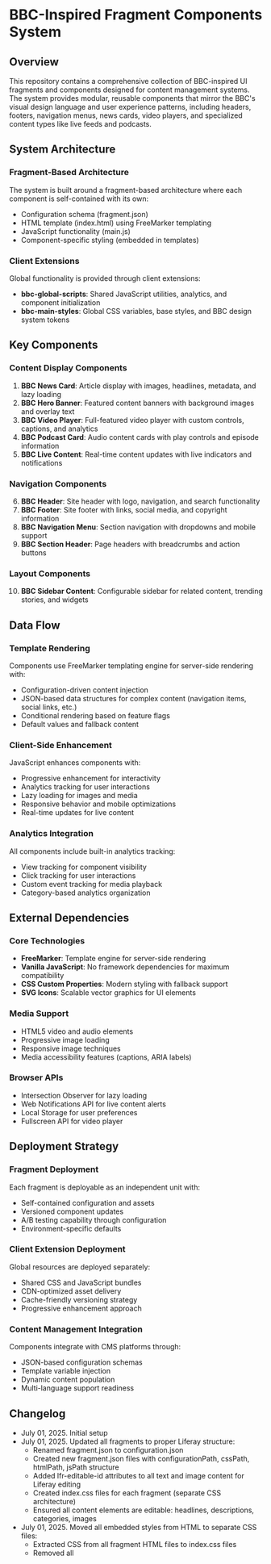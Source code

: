 # BBC-Inspired Fragment Components System

## Overview

This repository contains a comprehensive collection of BBC-inspired UI fragments and components designed for content management systems. The system provides modular, reusable components that mirror the BBC's visual design language and user experience patterns, including headers, footers, navigation menus, news cards, video players, and specialized content types like live feeds and podcasts.

## System Architecture

### Fragment-Based Architecture
The system is built around a fragment-based architecture where each component is self-contained with its own:
- Configuration schema (fragment.json)
- HTML template (index.html) using FreeMarker templating
- JavaScript functionality (main.js)
- Component-specific styling (embedded in templates)

### Client Extensions
Global functionality is provided through client extensions:
- **bbc-global-scripts**: Shared JavaScript utilities, analytics, and component initialization
- **bbc-main-styles**: Global CSS variables, base styles, and BBC design system tokens

## Key Components

### Content Display Components
1. **BBC News Card**: Article display with images, headlines, metadata, and lazy loading
2. **BBC Hero Banner**: Featured content banners with background images and overlay text
3. **BBC Video Player**: Full-featured video player with custom controls, captions, and analytics
4. **BBC Podcast Card**: Audio content cards with play controls and episode information
5. **BBC Live Content**: Real-time content updates with live indicators and notifications

### Navigation Components
6. **BBC Header**: Site header with logo, navigation, and search functionality
7. **BBC Footer**: Site footer with links, social media, and copyright information
8. **BBC Navigation Menu**: Section navigation with dropdowns and mobile support
9. **BBC Section Header**: Page headers with breadcrumbs and action buttons

### Layout Components
10. **BBC Sidebar Content**: Configurable sidebar for related content, trending stories, and widgets

## Data Flow

### Template Rendering
Components use FreeMarker templating engine for server-side rendering with:
- Configuration-driven content injection
- JSON-based data structures for complex content (navigation items, social links, etc.)
- Conditional rendering based on feature flags
- Default values and fallback content

### Client-Side Enhancement
JavaScript enhances components with:
- Progressive enhancement for interactivity
- Analytics tracking for user interactions
- Lazy loading for images and media
- Responsive behavior and mobile optimizations
- Real-time updates for live content

### Analytics Integration
All components include built-in analytics tracking:
- View tracking for component visibility
- Click tracking for user interactions
- Custom event tracking for media playback
- Category-based analytics organization

## External Dependencies

### Core Technologies
- **FreeMarker**: Template engine for server-side rendering
- **Vanilla JavaScript**: No framework dependencies for maximum compatibility
- **CSS Custom Properties**: Modern styling with fallback support
- **SVG Icons**: Scalable vector graphics for UI elements

### Media Support
- HTML5 video and audio elements
- Progressive image loading
- Responsive image techniques
- Media accessibility features (captions, ARIA labels)

### Browser APIs
- Intersection Observer for lazy loading
- Web Notifications API for live content alerts
- Local Storage for user preferences
- Fullscreen API for video player

## Deployment Strategy

### Fragment Deployment
Each fragment is deployable as an independent unit with:
- Self-contained configuration and assets
- Versioned component updates
- A/B testing capability through configuration
- Environment-specific defaults

### Client Extension Deployment
Global resources are deployed separately:
- Shared CSS and JavaScript bundles
- CDN-optimized asset delivery
- Cache-friendly versioning strategy
- Progressive enhancement approach

### Content Management Integration
Components integrate with CMS platforms through:
- JSON-based configuration schemas
- Template variable injection
- Dynamic content population
- Multi-language support readiness

## Changelog

- July 01, 2025. Initial setup
- July 01, 2025. Updated all fragments to proper Liferay structure:
  - Renamed fragment.json to configuration.json 
  - Created new fragment.json files with configurationPath, cssPath, htmlPath, jsPath structure
  - Added lfr-editable-id attributes to all text and image content for Liferay editing
  - Created index.css files for each fragment (separate CSS architecture)
  - Ensured all content elements are editable: headlines, descriptions, categories, images
- July 01, 2025. Moved all embedded styles from HTML to separate CSS files:
  - Extracted CSS from all fragment HTML files to index.css files
  - Removed all <style> tags from HTML templates
  - Maintained clean separation between structure (HTML) and styling (CSS)
- July 01, 2025. Created deployment packages:
  - Generated individual zip files for each fragment (10 fragments)
  - Generated individual zip files for each client extension (2 extensions)
  - Created comprehensive zip files (all fragments, all client extensions)
  - Added deployment README with detailed Liferay deployment instructions
- July 01, 2025. Fixed FreeMarker template errors by adding default values to all variables
- July 01, 2025. Cleaned up fragment configurations and templates:
  - Removed redundant configuration fields that are now handled by Liferay editable elements
  - Simplified HTML templates by removing unnecessary FreeMarker conditionals
  - Kept only styling/layout configuration options (card size, text position, show/hide features)
  - All content (text, images, links) now uses data-lfr-editable-type attributes for direct editing
  - Updated deployment packages with cleaned configurations
- July 01, 2025. Fixed Liferay configuration schema errors:
  - Corrected configuration.json files to use proper Liferay schema (only fieldSets structure)
  - Removed extraneous metadata fields (fragmentEntryKey, name, description, type, thumbnail)
  - Fixed "required key [fieldSets] not found" and "extraneous key" errors
  - Updated all deployment packages with corrected configurations
- July 01, 2025. Removed all analytics tracking functionality:
  - Removed all data-bbc-track-* attributes from HTML templates
  - Cleaned up global scripts client extension (removed BBCAnalytics)
  - Removed analytics tracking functions from all fragment JavaScript files
  - Updated deployment packages with clean, tracking-free fragments
- July 01, 2025. Fixed fragment structure and metadata injection issues:
  - Fixed HTML structure and formatting issues that caused Liferay metadata injection
  - Created missing fragment.json files for all fragments with proper paths
  - Cleaned up HTML spacing and attribute formatting
  - Updated deployment packages with corrected fragment structure
- July 01, 2025. Removed article elements causing metadata injection:
  - Replaced all <article> elements with <div> elements to prevent Liferay metadata injection
  - Updated CSS selectors to target div elements instead of article elements
  - Fixed JavaScript references to remove article-specific code
  - Created clean deployment packages without article elements
- July 01, 2025. Updated client extension configurations:
  - Changed BBC Main Styles from themeCSS to globalCSS type
  - Added assemble property to both client extensions for proper Liferay deployment
  - Updated deployment packages with corrected client extension configurations
- July 01, 2025. Fixed client extension YAML structure errors:
  - Removed assemble property from individual client extensions (caused Gradle build error)
  - Fixed YAML structure to prevent Jackson databind casting issues
  - Updated deployment packages with corrected YAML configurations

## User Preferences

Preferred communication style: Simple, everyday language.